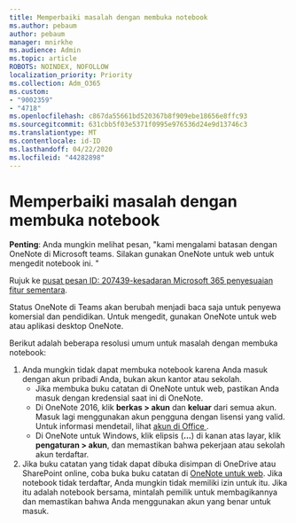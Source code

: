 ```yaml
---
title: Memperbaiki masalah dengan membuka notebook
ms.author: pebaum
author: pebaum
manager: mnirkhe
ms.audience: Admin
ms.topic: article
ROBOTS: NOINDEX, NOFOLLOW
localization_priority: Priority
ms.collection: Adm_O365
ms.custom:
- "9002359"
- "4718"
ms.openlocfilehash: c867da55661bd520367b8f909ebe18656e8ffc93
ms.sourcegitcommit: 631cbb5f03e5371f0995e976536d24e9d13746c3
ms.translationtype: MT
ms.contentlocale: id-ID
ms.lasthandoff: 04/22/2020
ms.locfileid: "44282898"
---
```

# <a name="fix-issues-with-opening-notebooks"></a>Memperbaiki masalah dengan membuka notebook

**Penting**: Anda mungkin melihat pesan, "kami mengalami batasan dengan OneNote di Microsoft teams. Silakan gunakan OneNote untuk web untuk mengedit notebook ini. "

Rujuk ke [pusat pesan ID: 207439-kesadaran Microsoft 365 penyesuaian fitur sementara](https://admin.microsoft.com/Adminportal/Home?source=applauncher#MessageCenter?id=MC207439).

Status OneNote di Teams akan berubah menjadi baca saja untuk penyewa komersial dan pendidikan. Untuk mengedit, gunakan OneNote untuk web atau aplikasi desktop OneNote.

Berikut adalah beberapa resolusi umum untuk masalah dengan membuka notebook:

1. Anda mungkin tidak dapat membuka notebook karena Anda masuk dengan akun pribadi Anda, bukan akun kantor atau sekolah.
    - Jika membuka buku catatan di OneNote untuk web, pastikan Anda masuk dengan kredensial saat ini di OneNote.
    - Di OneNote 2016, klik **berkas > akun** dan **keluar** dari semua akun. Masuk lagi menggunakan akun pengguna dengan lisensi yang valid. Untuk informasi mendetail, lihat [ akun di Office ](https://support.office.com/article/accounts-in-office-628ea040-f265-49de-b986-be09c3ebf8a9). 
    - Di OneNote untuk Windows, klik elipsis (**...**) di kanan atas layar, klik **pengaturan > akun**, dan memastikan bahwa pekerjaan atau sekolah akun terdaftar. 
2. Jika buku catatan yang tidak dapat dibuka disimpan di OneDrive atau SharePoint online, coba buka buku catatan di [OneNote untuk web](https://onenote.com). Jika notebook tidak terdaftar, Anda mungkin tidak memiliki izin untuk itu. Jika itu adalah notebook bersama, mintalah pemilik untuk membagikannya dan memastikan bahwa Anda menggunakan akun yang benar untuk masuk.
